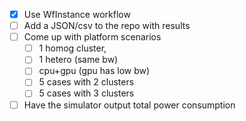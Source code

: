 
  - [X] Use WfInstance workflow
  - [ ] Add a JSON/csv to the repo with results
  - [ ] Come up with platform scenarios
     - [ ] 1 homog cluster, 
     - [ ] 1 hetero (same bw)
     - [ ] cpu+gpu (gpu has low bw)
     - [ ] 5 cases with 2 clusters
     - [ ] 5 cases with 3 clusters

  - [ ] Have the simulator output total power consumption
